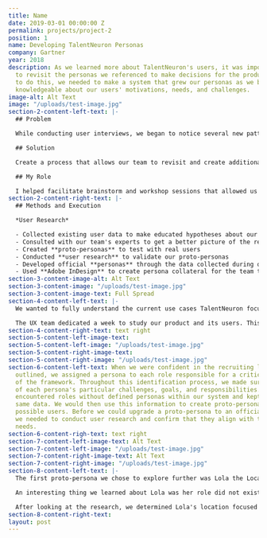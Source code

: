 ```yaml
---
title: Name
date: 2019-03-01 00:00:00 Z
permalink: projects/project-2
position: 1
name: Developing TalentNeuron Personas
company: Gartner
year: 2018
description: As we learned more about TalentNeuron's users, it was important for us
  to revisit the personas we referenced to make decisions for the product. In order
  to do this, we needed to make a system that grew our personas as we became more
  knowledgeable about our users' motivations, needs, and challenges.
image-alt: Alt Text
image: "/uploads/test-image.jpg"
section-2-content-left-text: |-
  ## Problem

  While conducting user interviews, we began to notice several new patterns in our user base and some of our users' processes and motivations became clearer. We also discovered new sets of core users that we had not considered before. Because of this data, we needed to re-visit our personas so we could make sure we were making the right product decisions for all of our users.

  ## Solution

  Create a process that allows our team to revisit and create additional personas when we collect data in user research that gives us new and additive information about our users.

  ## My Role

  I helped facilitate brainstorm and workshop sessions that allowed us to learn and think critically about our users, developed proto-personas and identified key users we wanted to test and validate for, collected data on users through user research, and helped distribute updated personas across the TalentNeuron organization.
section-2-content-right-text: |-
  ## Methods and Execution

  *User Research*

  - Collected existing user data to make educated hypotheses about our users
  - Consulted with our team's experts to get a better picture of the recruiting process as a whole
  - Created **proto-personas** to test with real users
  - Conducted **user research** to validate our proto-personas
  - Developed official **personas** through the data collected during our user research
  - Used **Adobe InDesign** to create persona collateral for the team to use when developing features for the product
section-3-content-image-alt: Alt Text
section-3-content-image: "/uploads/test-image.jpg"
section-3-content-image-text: Full Spread
section-4-content-left-text: |-
  We wanted to fully understand the current use cases TalentNeuron focuses on and how they help our users before defining how we will develop our personas. To achieve this, we needed to analyze the full recruiting life cycle and identify when and why users use our data within this process.

  The UX team dedicated a week to study our product and its users. This process included a variety of workshops and brainstorming sessions that helped guide conversations. We brought in colleagues from across the TalentNeuron organization who gave their input on our analysis based on their expertise within the business. They allowed us to address the concepts we overlooked and gave us a better understanding of what other factors could be affecting our users. Many of these experts were from our Product, Data Science, Customer Support, and Customer Service teams.
section-4-content-right-text: text right
section-5-content-left-image-text: 
section-5-content-left-image: "/uploads/test-image.jpg"
section-5-content-right-image-text: 
section-5-content-right-image: "/uploads/test-image.jpg"
section-6-content-left-text: When we were confident in the recruiting life cycle we
  outlined, we assigned a persona to each role responsible for a critical component
  of the framework. Throughout this identification process, we made sure to keep track
  of each persona's particular challenges, goals, and responsibilities. We quickly
  encountered roles without defined personas within our system and kept track of the
  same data. We would then use this information to create proto-personas for these
  possible users. Before we could upgrade a proto-persona to an official persona,
  we needed to conduct user research and confirm that they align with the business'
  needs.
section-6-content-righ-text: text right
section-7-content-left-image-text: Alt Text
section-7-content-left-image: "/uploads/test-image.jpg"
section-7-content-right-image-text: Alt Text
section-7-content-right-image: "/uploads/test-image.jpg"
section-8-content-left-text: |-
  The first proto-persona we chose to explore further was Lola the Location Optimizer (working title). We defined most of Lola's interactions in our platform around location-based questions: i.e., how much is this location going to cost, what are the demographics of the area, what is the population, and other like questions. We already encountered several users in previous user research sessions that fit her profile and her active presence in the platform identified her as a primary user. To learn more about Lola, we reached out to users who matched her profile and asked them questions. The goal of this was to gather data about how they work and what their goals and challenges were. We also walked them through user tests to identify any similar behaviors and thoughts that these users might have when completing a task for a goal. These exercises gave us direct insight into what their roles were within their organizations and what their workflows looked like. We would take this data and compare it to our proto-persona to determine its validity.

  An interesting thing we learned about Lola was her role did not exist in many organizations due to how relatively new it was in the overall HR structure. Many of the businesses that hired Lolas specifically were more data-driven with larger HR departments. She did exist in other organizations at different capacities, however. Lola was often someone with a data analyst background who transitioned into talent analytics and was responsible for several aspects of the talent side of the business. She would solve problems for location-specific questions but would also develop analyses for the roles and skills needed within the organization. It was for this reason that we ended up debating on what title and responsibility scope to give Lola.

  After looking at the research, we determined Lola's location focused use case valid and increased the importance of talent data needed within her process. We went through many iterations of her title initially and settled on Strategic Workforce Analyst due to her main goal: create a data-backed analysis that recommends the best locations to consider developing based on location, talent, and other factors.
section-8-content-right-text: 
layout: post
---
```


